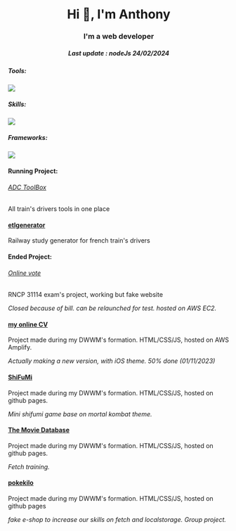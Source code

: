 <h1 align="center">Hi 👋, I'm Anthony</h1>
<h3 align="center">I'm a web developer</h3>

<h5 align="center">Last update : nodeJs 24/02/2024</h5>

<p align="center">
  <h5>Tools:</h5>
<!--   <a href="https://skillicons.dev"> -->
  <img src="https://skillicons.dev/icons?i=github,vscode,aws,xd,ai,ps&perline=3" />
  
  <h5>Skills:</h5>
  <img src="https://skillicons.dev/icons?i=html,css,js,mysql,php,nodejs&perline=3" />

  <h5>Frameworks:</h5>
  <img src="https://skillicons.dev/icons?i=bootstrap,tailwind" />
    
  <h4>Running Project:</h4>
  <h6><a href="#" target="_blank">ADC ToolBox</a></h6>
  <p>All train's drivers tools in one place</p>
  
  <h4><a href="#" target="_blank">etlgenerator</a></h4>
  <p>Railway study generator for french train's drivers</p>
  
  <h4>Ended Project:</h4>
  <h6><a href="#" target="_blank">Online vote</a></h6> 
  <p>RNCP 31114 exam's project, working but fake website</p>
  <i>Closed because of bill. can be relaunched for test. hosted on AWS EC2.</i>

  <h4><a href="https://anthony-foret.fr" target="_blank">my online CV</a></h4>
  <p>Project made during my DWWM's formation. HTML/CSS/JS, hosted on AWS Amplify.</p>
  <i>Actually making a new version, with iOS theme. 50% done (01/11/2023)</i>
  
  <h4><a href="https://anthofor.github.io/shifumi/" target="_blank">ShiFuMi</a></h4>
  <p>Project made during my DWWM's formation. HTML/CSS/JS, hosted on github pages.</p>
  <i>Mini shifumi game base on mortal kombat theme.</i>

  <h4><a href="https://anthofor.github.io/theMovieDatabase/" target="_blank">The Movie Database</a></h4>
  <p>Project made during my DWWM's formation. HTML/CSS/JS, hosted on github pages.</p>
  <i>Fetch training.</i>

  <h4><a href="https://anthofor.github.io/pokekilo/" target="_blank">pokekilo</a></h4>
  <p>Project made during my DWWM's formation. HTML/CSS/JS, hosted on github pages</p>
  <i>fake e-shop to increase our skills on fetch and localstorage. Group project.</i>
</p>
